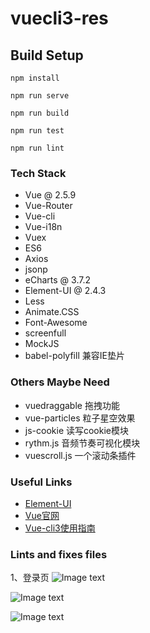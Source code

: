 # vuecli3-res

## Build Setup
```
npm install

npm run serve

npm run build

npm run test

npm run lint
```
### Tech Stack

- Vue @ 2.5.9
- Vue-Router
- Vue-cli
- Vue-i18n
- Vuex
- ES6
- Axios
- jsonp
- eCharts @ 3.7.2
- Element-UI @ 2.4.3
- Less 
- Animate.CSS
- Font-Awesome
- screenfull
- MockJS
- babel-polyfill 兼容IE垫片

### Others Maybe Need

- vuedraggable 拖拽功能
- vue-particles 粒子星空效果
- js-cookie 读写cookie模块
- rythm.js 音频节奏可视化模块
- vuescroll.js 一个滚动条插件

### Useful Links

- [Element-UI](http://element-cn.eleme.io/#/zh-CN)
- [Vue官网](https://cn.vuejs.org)
- [Vue-cli3使用指南](vuecli3https://cli.vuejs.org/zh/guide/)

### Lints and fixes files
1、登录页 
![Image text](http://thyrsi.com/t6/671/1550325582x2890174106.png)

![Image text](http://thyrsi.com/t6/671/1550325614x2890174106.png)

![Image text](http://thyrsi.com/t6/671/1550325629x2890174106.png)
